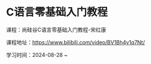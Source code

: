 # C语言零基础入门教程

课程：尚硅谷C语言零基础入门教程-宋红康

课程地址：https://www.bilibili.com/video/BV1Bh4y1q7Nt/

学习时间：2024-08-28 ~ 